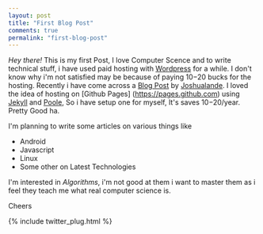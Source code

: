 ```yaml
---
layout: post
title: "First Blog Post"
comments: true
permalink: "first-blog-post"
---
```


*Hey there!* This is my first Post, I love Computer Scence and to write technical stuff, i 
have used paid hosting with [Wordpress](http://wordpress.com/) for a while. I don't know 
why i'm not satisfied may be because of paying $10-$20 bucks for the hosting. Recently i 
have come across a [Blog Post](http://joshualande.com/jekyll-github-pages-poole/) by 
[Joshualande](https://twitter.com/joshualande). I loved the idea of hosting on [Github Pages]
(https://pages.github.com) using [Jekyll](http://jekyllrb.com/) and [Poole](https://github.com/poole/poole),
So i have setup one for myself, It's saves $10-$20/year. 
Pretty Good ha.

I'm planning to write some articles on various things like

* Android
* Javascript
* Linux
* Some other on Latest Technologies

I'm interested in *Algorithms*, i'm not good at them i want to master them as i feel they teach me what real computer science is.

Cheers

{% include twitter_plug.html %}

